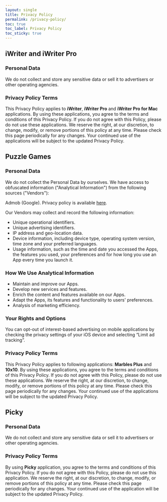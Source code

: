 ```yaml
---
layout: single
title: Privacy Policy
permalink: /privacy-policy/
toc: true
toc_label: Privacy Policy
toc_sticky: true
---
```


## iWriter and iWriter Pro 

### Personal Data

We do not collect and store any sensitive data or sell it to advertisers or other operating agencies.

### Privacy Policy Terms

This Privacy Policy applies to **iWriter**, **iWriter Pro** and **iWriter Pro for Mac** applications. By using these applications, you agree to the terms and conditions of this Privacy Policy. If you do not agree with this Policy, please do not use these applications. We reserve the right, at our discretion, to change, modify, or remove portions of this policy at any time. Please check this page periodically for any changes. Your continued use of the applications will be subject to the updated Privacy Policy.

## Puzzle Games

### Personal Data

We do not collect the Personal Data by ourselves. We have access to obfuscated information ("Analytical Information") from the following sources ("Vendors​"):

Admob ​(Google). Privacy policy is available [​here](https://policies.google.com/privacy).

Our Vendors may collect and record the following information:

 - Unique operational identifiers​.
 - Unique advertising identifiers.
 - IP address and geo-location data.
 - Device information​, including device type, operating system version, time zone and your preferred languages.
 - Usage information​, such as the time and date you accessed the Apps, the features you used, your preferences and for how long you use an App every time you launch it.

### How We Use Analytical Information

 - Maintain and improve our Apps.
 - Develop new services and features​.
 - Enrich the content and features available on our Apps.
 - Adapt the Apps, its features and functionality to users' preferences​.
 - Analysis of marketing efficiency​.

### Your Rights and Options

You can opt-out of interest-based advertising on mobile applications by checking the privacy settings of your iOS device and selecting “Limit ad tracking”.

### Privacy Policy Terms

This Privacy Policy applies to following applications: **Marbles Plus** and **10x10**. By using these applications, you agree to the terms and conditions of this Privacy Policy. If you do not agree with this Policy, please do not use these applications. We reserve the right, at our discretion, to change, modify, or remove portions of this policy at any time. Please check this page periodically for any changes. Your continued use of the applications will be subject to the updated Privacy Policy.

## Picky

### Personal Data

We do not collect and store any sensitive data or sell it to advertisers or other operating agencies.

### Privacy Policy Terms

By using **Picky** application, you agree to the terms and conditions of this Privacy Policy. If you do not agree with this Policy, please do not use this application. We reserve the right, at our discretion, to change, modify, or remove portions of this policy at any time. Please check this page periodically for any changes. Your continued use of the application will be subject to the updated Privacy Policy.
